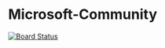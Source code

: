 # Microsoft-Community
[![Board Status](https://igdexe.visualstudio.com/07d08f9e-e61e-4dbd-9f58-36ef2691886f/9b8e4c0d-04c8-43d6-89a8-31b57a8b721a/_apis/work/boardbadge/e0a1d128-5c17-46ab-a79e-885bf4155eff)](https://igdexe.visualstudio.com/07d08f9e-e61e-4dbd-9f58-36ef2691886f/_boards/board/t/9b8e4c0d-04c8-43d6-89a8-31b57a8b721a/Microsoft.RequirementCategory/)
